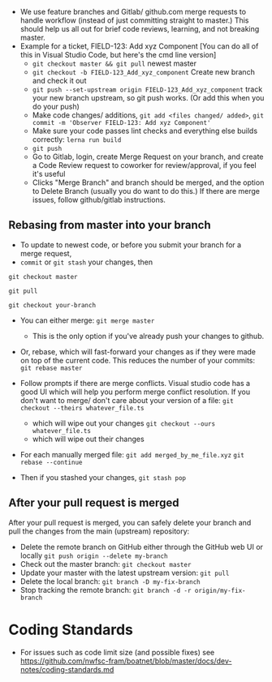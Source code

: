 - We use feature branches and Gitlab/ github.com merge requests to handle workflow (instead of just committing straight to master.) This should help us all out for brief code reviews, learning, and not breaking master.
- Example for a ticket, FIELD-123: Add xyz Component  [You can do all of this in Visual Studio Code, but here's the cmd line version]
  - `git checkout master && git pull` newest master
  - `git checkout -b FIELD-123_Add_xyz_component` Create new branch and check it out
  - `git push --set-upstream origin FIELD-123_Add_xyz_component` track your new branch upstream, so git push works. (Or add this when you do your push)
  - Make code changes/ additions, `git add <files changed/ added>`, `git commit -m 'Observer FIELD-123: Add xyz Component'`
  - Make sure your code passes lint checks and everything else builds correctly: `lerna run build`
  - `git push`
  - Go to Gitlab, login, create Merge Request on your branch, and create a Code Review request to coworker for review/approval, if you feel it's useful
  - Clicks "Merge Branch" and branch should be merged, and the option to Delete Branch (usually you do want to do this.) If there are merge issues, follow github/gitlab instructions.

## Rebasing from master into your branch

- To update to newest code, or before you submit your branch for a merge request,
- `commit` or `git stash` your changes, then

`git checkout master`

`git pull`

`git checkout your-branch`

- You can either merge:
`git merge master`
  - This is the only option if you've already push your changes to github.

- Or, rebase, which will fast-forward your changes as if they were made on top of the current code. This reduces the number of your commits:
`git rebase master`

- Follow prompts if there are merge conflicts. Visual studio code has a good UI which will help you perform merge conflict resolution.
If you don't want to merge/ don't care about your version of a file:
  `git checkout --theirs whatever_file.ts`
  - which will wipe out your changes
    `git checkout --ours whatever_file.ts`
  - which will wipe out their changes
- For each manually merged file:
  `git add merged_by_me_file.xyz`
  `git rebase --continue`
  
- Then if you stashed your changes,
  `git stash pop`

## After your pull request is merged

After your pull request is merged, you can safely delete your branch and pull the changes from the main (upstream) repository:

- Delete the remote branch on GitHub either through the GitHub web UI or locally
  `git push origin --delete my-branch`
- Check out the master branch:
  `git checkout master`
- Update your master with the latest upstream version:
  `git pull`
- Delete the local branch:
  `git branch -D my-fix-branch`  
- Stop tracking the remote branch:
  `git branch -d -r origin/my-fix-branch`

# Coding Standards
  - For issues such as code limit size (and possible fixes) see https://github.com/nwfsc-fram/boatnet/blob/master/docs/dev-notes/coding-standards.md
  
